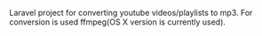 Laravel project for converting youtube videos/playlists to mp3.
For conversion is used ffmpeg(OS X version is currently used).
